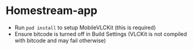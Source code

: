 # Homestream-app

- Run <code>pod install</code> to setup MobileVLCKit (this is required)
- Ensure bitcode is turned off in Build Settings (VLCKit is not compiled with bitcode and may fail otherwise)

